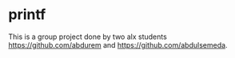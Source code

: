 # printf
This is a group project done by two alx students https://github.com/abdurem and https://github.com/abdulsemeda.
